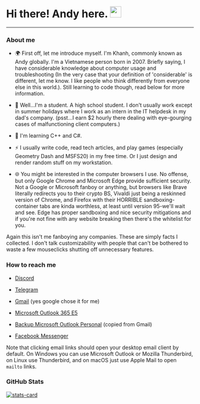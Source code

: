 <h1>
  Hi there! Andy here.
  <img src="https://media.giphy.com/media/hvRJCLFzcasrR4ia7z/giphy.gif" width="30px"/>
</h1>

---

### About me

- 🌍 First off, let me introduce myself. I'm Khanh, commonly known as Andy globally. I'm a Vietnamese person born in 2007. Briefly saying, I have considerable knowledge about computer usage and troubleshooting (In the very case that your definition of 'considerable' is different, let me know. I like people who think differently from everyone else in this world.). Still learning to code though, read below for more information.

- :telescope: Well...I'm a student. A high school student. I don't usually work except in summer holidays where I work as an intern in the IT helpdesk in my dad's company. (psst...I earn $2 hourly there dealing with eye-gourging cases of malfunctioning client computers.)

- :seedling: I'm learning C++ and C#.

- :zap: I usually write code, read tech articles, and play games (especially Geometry Dash and MSFS20) in my free time. Or I just design and render random stuff on my workstation.

- 🌐 You might be interested in the computer browsers I use. No offense, but only Google Chrome and Microsoft Edge provide sufficient security. Not a Google or Microsoft fanboy or anything, but browsers like Brave literally redirects you to their crypto BS, Vivaldi just being a reskinned version of Chrome, and Firefox with their HORRIBLE sandboxing-container tabs are kinda worthless, at least until version 95-we'll wait and see. Edge has proper sandboxing and nice security mitigations and if you're not fine with any website breaking then there's the whitelist for you.

Again this isn't me fanboying any companies. These are simply facts I collected. I don't talk customizability with people that can't be bothered to waste a few mouseclicks shutting off unnecessary features.

### How to reach me

- [Discord](https://discordapp.com/users/717255311060238387)

- [Telegram](https://t.me/andydehmaniac)

- [Gmail](mailto:icorei783@gmail.com) (yes google chose it for me)

- [Microsoft Outlook 365 E5](mailto:ntauthority@5lzzzn.onmicrosoft.com)

- [Backup Microsoft Outlook Personal](mailto:icorei783@outlook.com.vn) (copied from Gmail)

- [Facebook Messenger](https://facebook.com/adxn1024)

Note that clicking email links should open your desktop email client by default. On Windows you can use Microsoft Outlook or Mozilla Thunderbird, on Linux use Thunderbird, and on macOS just use Apple Mail to open `mailto` links.

### GitHub Stats

[![stats-card](https://kasroudra-stats-card.herokuapp.com/svg?user=sprono&theme=dark)](https://github.com/KasRoudra/stats-card)

